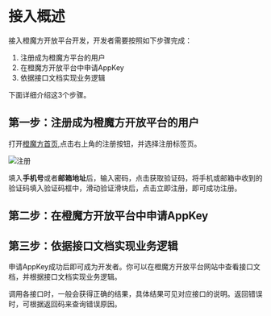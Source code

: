 # 接入概述
接入橙魔方开放平台开发，开发者需要按照如下步骤完成：

1. 注册成为橙魔方平台的用户
2. 在橙魔方开放平台中申请AppKey
3. 依据接口文档实现业务逻辑

下面详细介绍这3个步骤。

## 第一步：注册成为橙魔方开放平台的用户

打开<a href="https://www.cmfun.cn/" target="_blank">橙魔方首页</a>,点击右上角的注册按钮，并选择注册标签页。

![注册](http://10.30.0.81:8888/group1/M00/00/07/Ch4AUVtafJ6AKIZiAAGCc9KSjkk546.png)

填入**手机号**或者**邮箱地址**后，输入密码，点击获取验证码，将手机或邮箱中收到的验证码填入验证码框中，滑动验证滑块后，点击立即注册，即可成功注册。

## 第二步：在橙魔方开放平台中申请AppKey

## 第三步：依据接口文档实现业务逻辑

申请AppKey成功后即可成为开发者。你可以在橙魔方开放平台网站中查看接口文档，并根据接口文档实现业务逻辑。

调用各接口时，一般会获得正确的结果，具体结果可见对应接口的说明。返回错误时，可根据返回码来查询错误原因。
